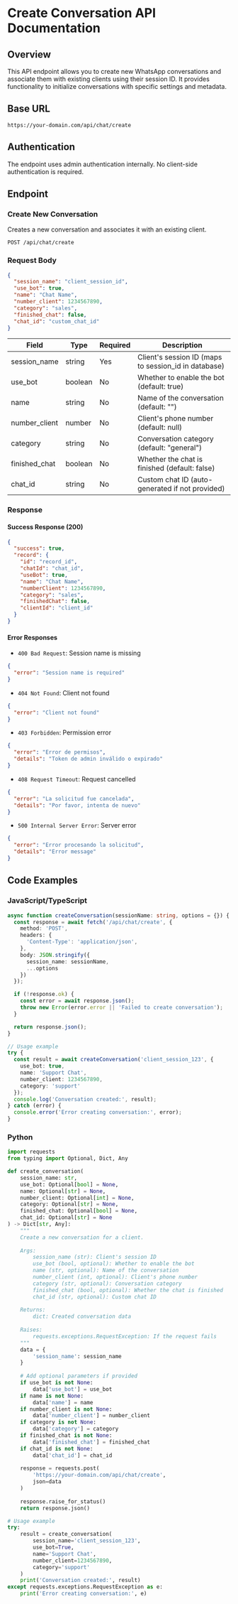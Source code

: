 # Create Conversation API Documentation

## Overview

This API endpoint allows you to create new WhatsApp conversations and associate them with existing clients using their session ID. It provides functionality to initialize conversations with specific settings and metadata.

## Base URL

```
https://your-domain.com/api/chat/create
```

## Authentication

The endpoint uses admin authentication internally. No client-side authentication is required.

## Endpoint

### Create New Conversation

Creates a new conversation and associates it with an existing client.

```
POST /api/chat/create
```

### Request Body

```json
{
  "session_name": "client_session_id",
  "use_bot": true,
  "name": "Chat Name",
  "number_client": 1234567890,
  "category": "sales",
  "finished_chat": false,
  "chat_id": "custom_chat_id"
}
```

| Field         | Type    | Required | Description                                           |
|--------------|---------|----------|-------------------------------------------------------|
| session_name | string  | Yes      | Client's session ID (maps to session_id in database)  |
| use_bot      | boolean | No       | Whether to enable the bot (default: true)            |
| name         | string  | No       | Name of the conversation (default: "")               |
| number_client| number  | No       | Client's phone number (default: null)                |
| category     | string  | No       | Conversation category (default: "general")           |
| finished_chat| boolean | No       | Whether the chat is finished (default: false)        |
| chat_id      | string  | No       | Custom chat ID (auto-generated if not provided)      |

### Response

#### Success Response (200)

```json
{
  "success": true,
  "record": {
    "id": "record_id",
    "chatId": "chat_id",
    "useBot": true,
    "name": "Chat Name",
    "numberClient": 1234567890,
    "category": "sales",
    "finishedChat": false,
    "clientId": "client_id"
  }
}
```

#### Error Responses

- `400 Bad Request`: Session name is missing
```json
{
  "error": "Session name is required"
}
```

- `404 Not Found`: Client not found
```json
{
  "error": "Client not found"
}
```

- `403 Forbidden`: Permission error
```json
{
  "error": "Error de permisos",
  "details": "Token de admin inválido o expirado"
}
```

- `408 Request Timeout`: Request cancelled
```json
{
  "error": "La solicitud fue cancelada",
  "details": "Por favor, intenta de nuevo"
}
```

- `500 Internal Server Error`: Server error
```json
{
  "error": "Error procesando la solicitud",
  "details": "Error message"
}
```

## Code Examples

### JavaScript/TypeScript

```typescript
async function createConversation(sessionName: string, options = {}) {
  const response = await fetch('/api/chat/create', {
    method: 'POST',
    headers: {
      'Content-Type': 'application/json',
    },
    body: JSON.stringify({
      session_name: sessionName,
      ...options
    })
  });

  if (!response.ok) {
    const error = await response.json();
    throw new Error(error.error || 'Failed to create conversation');
  }

  return response.json();
}

// Usage example
try {
  const result = await createConversation('client_session_123', {
    use_bot: true,
    name: 'Support Chat',
    number_client: 1234567890,
    category: 'support'
  });
  console.log('Conversation created:', result);
} catch (error) {
  console.error('Error creating conversation:', error);
}
```

### Python

```python
import requests
from typing import Optional, Dict, Any

def create_conversation(
    session_name: str,
    use_bot: Optional[bool] = None,
    name: Optional[str] = None,
    number_client: Optional[int] = None,
    category: Optional[str] = None,
    finished_chat: Optional[bool] = None,
    chat_id: Optional[str] = None
) -> Dict[str, Any]:
    """
    Create a new conversation for a client.
    
    Args:
        session_name (str): Client's session ID
        use_bot (bool, optional): Whether to enable the bot
        name (str, optional): Name of the conversation
        number_client (int, optional): Client's phone number
        category (str, optional): Conversation category
        finished_chat (bool, optional): Whether the chat is finished
        chat_id (str, optional): Custom chat ID
    
    Returns:
        dict: Created conversation data
    
    Raises:
        requests.exceptions.RequestException: If the request fails
    """
    data = {
        'session_name': session_name
    }
    
    # Add optional parameters if provided
    if use_bot is not None:
        data['use_bot'] = use_bot
    if name is not None:
        data['name'] = name
    if number_client is not None:
        data['number_client'] = number_client
    if category is not None:
        data['category'] = category
    if finished_chat is not None:
        data['finished_chat'] = finished_chat
    if chat_id is not None:
        data['chat_id'] = chat_id
    
    response = requests.post(
        'https://your-domain.com/api/chat/create',
        json=data
    )
    
    response.raise_for_status()
    return response.json()

# Usage example
try:
    result = create_conversation(
        session_name='client_session_123',
        use_bot=True,
        name='Support Chat',
        number_client=1234567890,
        category='support'
    )
    print('Conversation created:', result)
except requests.exceptions.RequestException as e:
    print('Error creating conversation:', e)
``` 